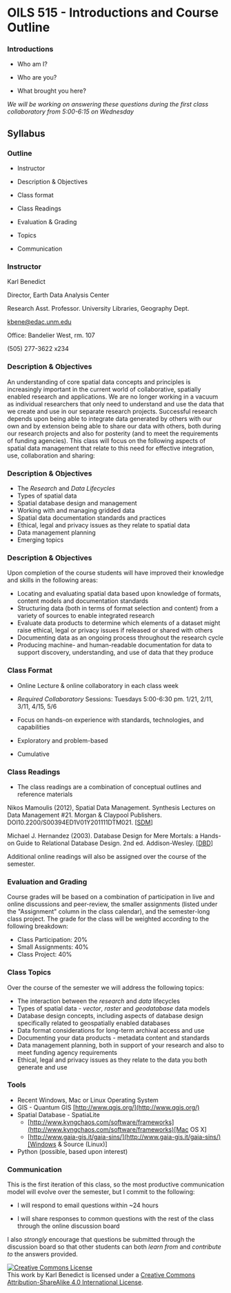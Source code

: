 # OILS 515 - Introductions and Course Outline #

### Introductions ###

* Who am I?

* Who are you?

* What brought you here?

*We will be working on answering these questions during the first class collaboratory from 5:00-6:15 on Wednesday*

## Syllabus ##

### Outline ###

* Instructor

* Description & Objectives

* Class format

* Class Readings

* Evaluation & Grading

* Topics

* Communication

### Instructor ###

Karl Benedict

Director, Earth Data Analysis Center

Research Asst. Professor. University Libraries, Geography Dept.

kbene@edac.unm.edu

Office: Bandelier West, rm. 107

\(505\) 277-3622 x234

### Description & Objectives ###

An understanding of core spatial data concepts and principles is increasingly important in the current world of collaborative, spatially enabled research and applications. We are no longer working in a vacuum as individual researchers that only need to understand and use the data that we create and use in our separate research projects. Successful research depends upon being able to integrate data generated by others with our own and by extension being able to share our data with others, both during our research projects and also for posterity (and to meet the requirements of funding agencies). This class will focus on the following aspects of spatial data management that relate to this need for effective integration, use, collaboration and sharing:

### Description & Objectives ###

* The _Research_ and _Data Lifecycles_
* Types of spatial data
* Spatial database design and management
* Working with and managing gridded data
* Spatial data documentation standards and practices
* Ethical, legal and privacy issues as they relate to spatial data
* Data management planning 
* Emerging topics

### Description & Objectives ###

Upon completion of the course students will have improved their knowledge and skills in the following areas:

* Locating and evaluating spatial data based upon knowledge of formats, content models and documentation standards
* Structuring data (both in terms of format selection and content) from a variety of sources to enable integrated research 
* Evaluate data products to determine which elements of a dataset might raise ethical, legal or privacy issues if released or shared with others
* Documenting data as an ongoing process throughout the research cycle
* Producing machine- and human-readable documentation for data to support discovery, understanding, and use of data that they produce


### Class Format ###

* Online Lecture & online collaboratory in each class week

* *Required Collaboratory* Sessions: Tuesdays 5:00-6:30 pm. 1/21, 2/11, 3/11, 4/15, 5/6

* Focus on hands-on experience with standards, technologies, and capabilities

* Exploratory and problem-based

* Cumulative

### Class Readings ###

* The class readings are a combination of conceptual outlines and reference materials

Nikos Mamoulis (2012), Spatial Data Management. Synthesis Lectures on Data Management #21. Morgan & Claypool Publishers. DOI10.2200/S00394ED1V01Y201111DTM021. [[SDM](http://libproxy.unm.edu/login?url=http://search.ebscohost.com/login.aspx?direct=true&db=cat00503a&AN=unm.b7199537&site=eds-live&scope=site)]

Michael J. Hernandez (2003). Database Design for Mere Mortals: a Hands-on Guide to Relational Database Design. 2nd ed. Addison-Wesley. [[DBD](http://libproxy.unm.edu/login?url=http://search.ebscohost.com/login.aspx?direct=true&db=cat00503a&AN=unm.b3649820&site=eds-live&scope=site)]

Additional online readings will also be assigned over the course of the semester. 


### Evaluation and Grading ###

Course grades will be based on a combination of participation in live and online discussions and peer-review, the smaller assignments (listed under the "Assignment" column in the class calendar), and the semester-long class project. The grade for the class will be weighted according to the following breakdown:

* Class Participation: 20%
* Small Assignments: 40%
* Class Project: 40%


### Class Topics ###

Over the course of the semester we will address the following topics:

* The interaction between the *research* and *data* lifecycles
* Types of spatial data - *vector*, *raster* and *geodatabase* data models
* Database design concepts, including aspects of database design specifically related to geospatially enabled databases
* Data format considerations for long-term archival access and use
* Documenting your data products - metadata content and standards
* Data management planning, both in support of your research and also to meet funding agency requirements
* Ethical, legal and privacy issues as they relate to the data you both generate and use

### Tools ###

* Recent Windows, Mac or Linux Operating System
* GIS - Quantum GIS [http://www.qgis.org/](http://www.qgis.org/)
* Spatial Database - SpatiaLite
	* [http://www.kyngchaos.com/software/frameworks](http://www.kyngchaos.com/software/frameworks)[Mac OS X]
	* [http://www.gaia-gis.it/gaia-sins/](http://www.gaia-gis.it/gaia-sins/)[Windows & Source (Linux)]
* Python (possible, based upon interest)



### Communication ###

This is the first iteration of this class, so the most productive communication model will evolve over the semester, but I commit to the following:

* I will respond to email questions within ~24 hours

* I will share responses to common questions with the rest of the class through the online discussion board

I also *strongly* encourage that questions be submitted through the discussion board so that other students can both *learn from* and *contribute to* the answers provided. 


<div class="license"><a rel="license" href="http://creativecommons.org/licenses/by-sa/4.0/"><img alt="Creative Commons License" style="border-width:0" src="http://i.creativecommons.org/l/by-sa/4.0/88x31.png" /></a><br />This work by <span xmlns:cc="http://creativecommons.org/ns#" property="cc:attributionName">Karl Benedict</span> is licensed under a <a rel="license" href="http://creativecommons.org/licenses/by-sa/4.0/">Creative Commons Attribution-ShareAlike 4.0 International License</a>.</div>